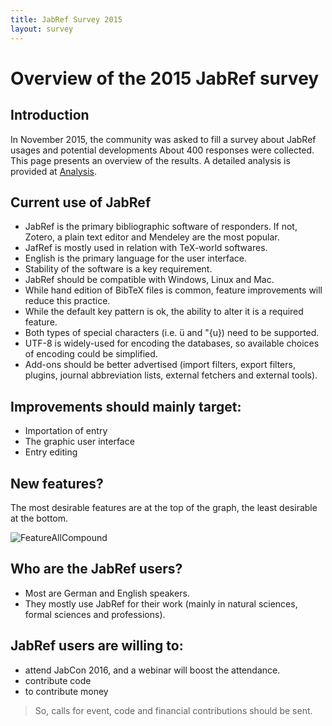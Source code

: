```yaml
---
title: JabRef Survey 2015
layout: survey
---
```


# Overview of the 2015 JabRef survey

## Introduction

In November 2015, the community was asked to fill a survey about JabRef usages and potential developments
About 400 responses were collected.
This page presents an overview of the results.
A detailed analysis is provided at [Analysis](analysis).

## Current use of JabRef
- JabRef is the primary bibliographic software of responders. If not, Zotero, a plain text editor and Mendeley are the most popular.
- JafRef is mostly used in relation with TeX-world softwares.
- English is the primary language for the user interface.
- Stability of the software is a key requirement.
- JabRef should be compatible with Windows, Linux and Mac.
- While hand edition of BibTeX files is common, feature improvements will reduce this practice.
- While the default key pattern is ok, the ability to alter it is a required feature.
- Both types of special characters (i.e. ü and \"{u}) need to be supported.
- UTF-8 is widely-used for encoding the databases, so available choices of encoding could be simplified.
- Add-ons should be better advertised (import filters, export filters, plugins, journal abbreviation lists, external fetchers and  external tools).


## Improvements should mainly target:
- Importation of entry
- The graphic user interface
- Entry editing

## New features?
The most desirable features are at the top of the graph, the least desirable at the bottom.

![FeatureAllCompound](/graphs/FeatureAllCompound.png)

## Who are the JabRef users?
- Most are German and English speakers.
- They mostly use JabRef for their work (mainly in natural sciences, formal sciences and professions).

## JabRef users are willing to: 
- attend JabCon 2016, and a webinar will boost the attendance.
- contribute code 
- to contribute money 
 
> So,  calls for event, code and financial contributions should be sent.
